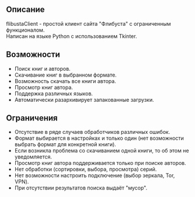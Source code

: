 ## Описание
flibustaClient - простой клиент сайта "Флибуста" с ограниченным функционалом.  
Написан на языке Python с использованием Tkinter.  

## Возможности
- Поиск книг и авторов.
- Скачивание книг в выбранном формате.
- Возможность скачать все книги автора.
- Просмотр книг автора.
- Поддержка различных языков.
- Автоматически разархивирует запакованные загрузки.

## Ограничения
- Отсутствие в ряде случаев обработчиков различных ошибок.
- Формат выбирается в настройках и только один (нет возможности выбрать формат для конкретной книги).
- Если возникла проблема со скачиванием одной книги, то об этом не уведомляется.
- Просмотр книг автора поддерживается только при поиске авторов.
- Нет обработки (сортировки, выбора, просмотра) серий.
- Нет возможности настроить подключение (выбор зеркала, Tor, VPN).
- При отсутствии результатов поиска выдаёт "мусор".